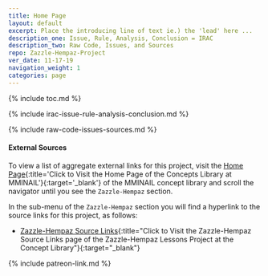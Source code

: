 ```yaml
---
title: Home Page
layout: default
excerpt: Place the introducing line of text ie.) the 'lead' here ...
description_one: Issue, Rule, Analysis, Conclusion = IRAC
description_two: Raw Code, Issues, and Sources
repo: Zazzle-Hempaz-Project
ver_date: 11-17-19
navigation_weight: 1
categories: page
---
```


{% include toc.md %}

{% include irac-issue-rule-analysis-conclusion.md %}

{% include raw-code-issues-sources.md %}

#### External Sources

To view a list of aggregate external links for this project, visit the [Home Page](https://mminail.github.io/){:title='Click to Visit the Home Page of the Concepts Library at MMINAIL'}{:target='_blank'} of the MMINAIL concept library and scroll the navigator until you see the `Zazzle-Hempaz` section.

In the sub-menu of the `Zazzle-Hempaz` section you will find a hyperlink to the source links for this project, as follows:

- [Zazzle-Hempaz Source Links](https://mminail.github.io/Zazzle-Hempaz/Zazzle-Hempaz-Source-Links.htm){:title="Click to Visit the Zazzle-Hempaz Source Links page of the Zazzle-Hempaz Lessons Project at the Concept Library"}{:target="_blank"}

{% include patreon-link.md %}
